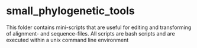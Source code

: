 # small_phylogenetic_tools
This folder contains mini-scripts that are useful for editing and transforming of alignment- and sequence-files.
All scripts are bash scripts and are executed within a unix command line environment
